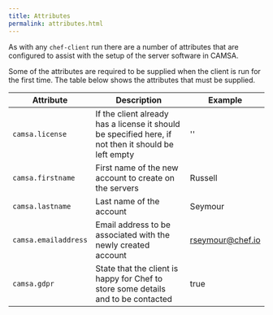 ```yaml
---
title: Attributes
permalink: attributes.html
---
```


As with any `chef-client` run there are a number of attributes that are configured to assist with the setup of the server software in CAMSA.

Some of the attributes are required to be supplied when the client is run for the first time. The table below shows the attributes that must be supplied.

| Attribute | Description | Example |
|---|---|---|
| `camsa.license` | If the client already has a license it should be specified here, if not then it should be left empty | '' |
| `camsa.firstname` | First name of the new account to create on the servers | Russell |
| `camsa.lastname` | Last name of the account | Seymour |
| `camsa.emailaddress` | Email address to be associated with the newly created account | rseymour@chef.io |
| `camsa.gdpr` | State that the client is happy for Chef to store some details and to be contacted | true |
